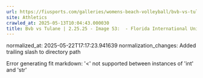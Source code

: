 ```yaml
---
url: https://fiusports.com/galleries/womens-beach-volleyball/bvb-vs-tulane-2-25-25/image-53/355/62606/
site: Athletics
crawled_at: 2025-05-13T10:04:43.000030
title: Bvb vs Tulane | 2.25.25 - Image 53:  - Florida International University
---
```

normalized_at: 2025-05-22T17:17:23.941639
normalization_changes: Added trailing slash to directory path

Error generating fit markdown: '<' not supported between instances of 'int' and 'str'